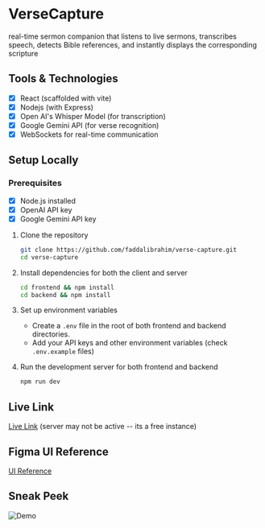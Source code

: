 # VerseCapture

real-time sermon companion that listens to live sermons, transcribes speech, detects Bible references, and instantly displays the corresponding scripture

## Tools & Technologies

- [x] React (scaffolded with vite)
- [x] Nodejs (with Express)
- [x] Open AI's Whisper Model (for transcription)
- [x] Google Gemini API (for verse recognition)
- [x] WebSockets for real-time communication

## Setup Locally

### Prerequisites

- [x] Node.js installed
- [x] OpenAI API key
- [x] Google Gemini API key

1. Clone the repository

   ```bash
   git clone https://github.com/faddalibrahim/verse-capture.git
   cd verse-capture
   ```

2. Install dependencies for both the client and server

   ```bash
   cd frontend && npm install
   cd backend && npm install
   ```

3. Set up environment variables

   - Create a `.env` file in the root of both frontend and backend directories.
   - Add your API keys and other environment variables (check `.env.example` files)

4. Run the development server for both frontend and backend

   ```bash
   npm run dev
   ```

## Live Link

[Live Link](https://verse-capture.netlify.app) (server may not be active -- its a free instance)

## Figma UI Reference

[UI Reference](https://www.figma.com/design/8ebbsZw1iDQVUKsCOxWgZV/Full-Stack-Dev-Test?node-id=0-1)

## Sneak Peek

![Demo](demo.gif)
